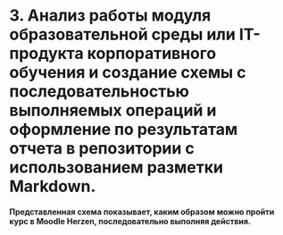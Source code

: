 # 3. Анализ работы модуля образовательной среды или IT-продукта корпоративного обучения и создание схемы с последовательностью выполняемых операций и оформление по результатам отчета в репозитории с использованием разметки Markdown.

#### Представленная схема показывает, каким образом можно пройти курс в Moodle Herzen, последовательно выполняя действия.


